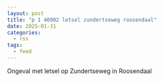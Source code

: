 ```yaml
---
layout: post
title: "p 1 40902 letsel zundertseweg roosendaal"
date: 2025-01-31
categories: 
  - rss
tags: 
  - feed
---
```


Ongeval met letsel op Zundertseweg in Roosendaal
